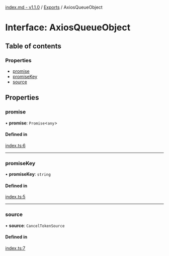 [index.md - v1.1.0](../README.md) / [Exports](../modules.md) / AxiosQueueObject

# Interface: AxiosQueueObject

## Table of contents

### Properties

-   [promise](AxiosQueueObject.md#promise)
-   [promiseKey](AxiosQueueObject.md#promisekey)
-   [source](AxiosQueueObject.md#source)

## Properties

### promise

• **promise**: `Promise`<`any`\>

#### Defined in

[index.ts:6](https://github.com/saqqdy/axios-q/blob/42fea8d/src/index.ts#L6)

---

### promiseKey

• **promiseKey**: `string`

#### Defined in

[index.ts:5](https://github.com/saqqdy/axios-q/blob/42fea8d/src/index.ts#L5)

---

### source

• **source**: `CancelTokenSource`

#### Defined in

[index.ts:7](https://github.com/saqqdy/axios-q/blob/42fea8d/src/index.ts#L7)
